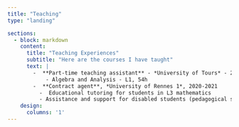 ```yaml
---
title: "Teaching"
type: "landing"

sections:
  - block: markdown
    content:
      title: "Teaching Experiences"
      subtitle: "Here are the courses I have taught"
      text: | 
        -  **Part-time teaching assistant** - *University of Tours* - 2023
	        - Algebra and Analysis - L1, 54h
        -  **Contract agent**, *University of Rennes 1*, 2020-2021
          -  Educational tutoring for students in L3 mathematics 
          - Assistance and support for disabled students (pedagogical support)
    design:
      columns: '1'
---
```

